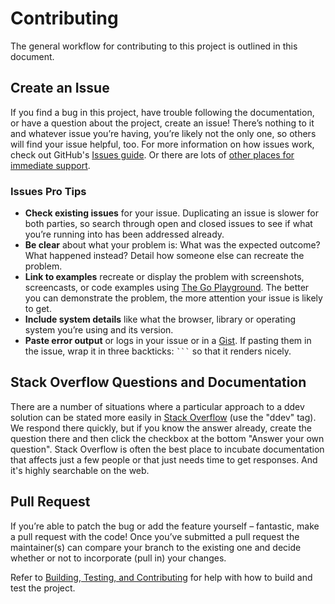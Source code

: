 # Contributing

The general workflow for contributing to this project is outlined in this document.

## Create an Issue

If you find a bug in this project, have trouble following the documentation, or have a question about the project, create an issue! There’s nothing to it and whatever issue you’re having, you’re likely not the only one, so others will find your issue helpful, too. For more information on how issues work, check out GitHub's [Issues guide](https://docs.github.com/en/issues/tracking-your-work-with-issues/about-issues). Or there are lots of [other places for immediate support](https://ddev.readthedocs.io/en/stable/#support-and-user-contributed-documentation).

### Issues Pro Tips

- **Check existing issues** for your issue. Duplicating an issue is slower for both parties, so search through open and closed issues to see if what you’re running into has been addressed already.
- **Be clear** about what your problem is: What was the expected outcome? What happened instead? Detail how someone else can recreate the problem.
- **Link to examples** recreate or display the problem with screenshots, screencasts, or code examples using [The Go Playground](https://play.golang.org). The better you can demonstrate the problem, the more attention your issue is likely to get.
- **Include system details** like what the browser, library or operating system you’re using and its version.
- **Paste error output** or logs in your issue or in a [Gist](http://gist.github.com/). If pasting them in the issue, wrap it in three backticks: ` ``` ` so that it renders nicely.

## Stack Overflow Questions and Documentation

There are a number of situations where a particular approach to a ddev solution can be stated more easily in [Stack Overflow](https://stackoverflow.com/tags/ddev) (use the "ddev" tag). We respond there quickly, but if you know the answer already, create the question there and then click the checkbox at the bottom "Answer your own question". Stack Overflow is often the best place to incubate documentation that affects just a few people or that just needs time to get responses. And it's highly searchable on the web.

## Pull Request

If you’re able to patch the bug or add the feature yourself – fantastic, make a pull request with the code! Once you’ve submitted a pull request the maintainer(s) can compare your branch to the existing one and decide whether or not to incorporate (pull in) your changes.

Refer to [Building, Testing, and Contributing](docs/developers/building-contributing.md) for help with how to build and test the project.
